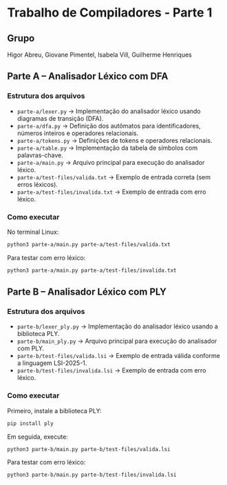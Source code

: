 # Trabalho de Compiladores - Parte 1

## Grupo
Higor Abreu, Giovane Pimentel, Isabela Vill, Guilherme Henriques


## Parte A – Analisador Léxico com DFA

### Estrutura dos arquivos

- `parte-a/lexer.py` → Implementação do analisador léxico usando diagramas de transição (DFA).
- `parte-a/dfa.py` → Definição dos autômatos para identificadores, números inteiros e operadores relacionais.
- `parte-a/tokens.py` → Definições de tokens e operadores relacionais.
- `parte-a/table.py` → Implementação da tabela de símbolos com palavras-chave.
- `parte-a/main.py` → Arquivo principal para execução do analisador léxico.
- `parte-a/test-files/valida.txt` → Exemplo de entrada correta (sem erros léxicos).
- `parte-a/test-files/invalida.txt` → Exemplo de entrada com erro léxico.

### Como executar

No terminal Linux:

```bash
python3 parte-a/main.py parte-a/test-files/valida.txt
```

Para testar com erro léxico:

```bash
python3 parte-a/main.py parte-a/test-files/invalida.txt
```

## Parte B – Analisador Léxico com PLY

### Estrutura dos arquivos

- `parte-b/lexer_ply.py` → Implementação do analisador léxico usando a biblioteca PLY.
- `parte-b/main_ply.py` → Arquivo principal para execução do analisador com PLY.
- `parte-b/test-files/valida.lsi` → Exemplo de entrada válida conforme a linguagem LSI-2025-1.
- `parte-b/test-files/invalida.lsi` → Exemplo de entrada com erro léxico.

### Como executar

Primeiro, instale a biblioteca PLY:

```bash
pip install ply
```

Em seguida, execute:

```bash
python3 parte-b/main.py parte-b/test-files/valida.lsi
```

Para testar com erro léxico:

```bash
python3 parte-b/main.py parte-b/test-files/invalida.lsi
```